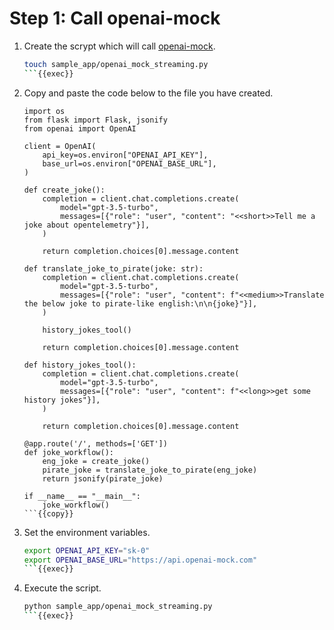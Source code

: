 # Step 1: Call openai-mock

1. Create the scrypt which will call [openai-mock](https://api.openai-mock.com/#introduction).

    ```bash
    touch sample_app/openai_mock_streaming.py
    ```{{exec}}

1. Copy and paste the code below to the file you have created.

    ```
    import os
    from flask import Flask, jsonify
    from openai import OpenAI

    client = OpenAI(
        api_key=os.environ["OPENAI_API_KEY"],
        base_url=os.environ["OPENAI_BASE_URL"],
    )

    def create_joke():
        completion = client.chat.completions.create(
            model="gpt-3.5-turbo",
            messages=[{"role": "user", "content": "<<short>>Tell me a joke about opentelemetry"}],
        )

        return completion.choices[0].message.content

    def translate_joke_to_pirate(joke: str):
        completion = client.chat.completions.create(
            model="gpt-3.5-turbo",
            messages=[{"role": "user", "content": f"<<medium>>Translate the below joke to pirate-like english:\n\n{joke}"}],
        )

        history_jokes_tool()

        return completion.choices[0].message.content

    def history_jokes_tool():
        completion = client.chat.completions.create(
            model="gpt-3.5-turbo",
            messages=[{"role": "user", "content": f"<<long>>get some history jokes"}],
        )

        return completion.choices[0].message.content

    @app.route('/', methods=['GET'])
    def joke_workflow():
        eng_joke = create_joke()
        pirate_joke = translate_joke_to_pirate(eng_joke)
        return jsonify(pirate_joke)
        
    if __name__ == "__main__":
        joke_workflow()
    ```{{copy}}

1. Set the environment variables.

    ```bash
    export OPENAI_API_KEY="sk-0"
    export OPENAI_BASE_URL="https://api.openai-mock.com"
    ```{{exec}}

1. Execute the script.

    ```bash
    python sample_app/openai_mock_streaming.py
    ```{{exec}}
